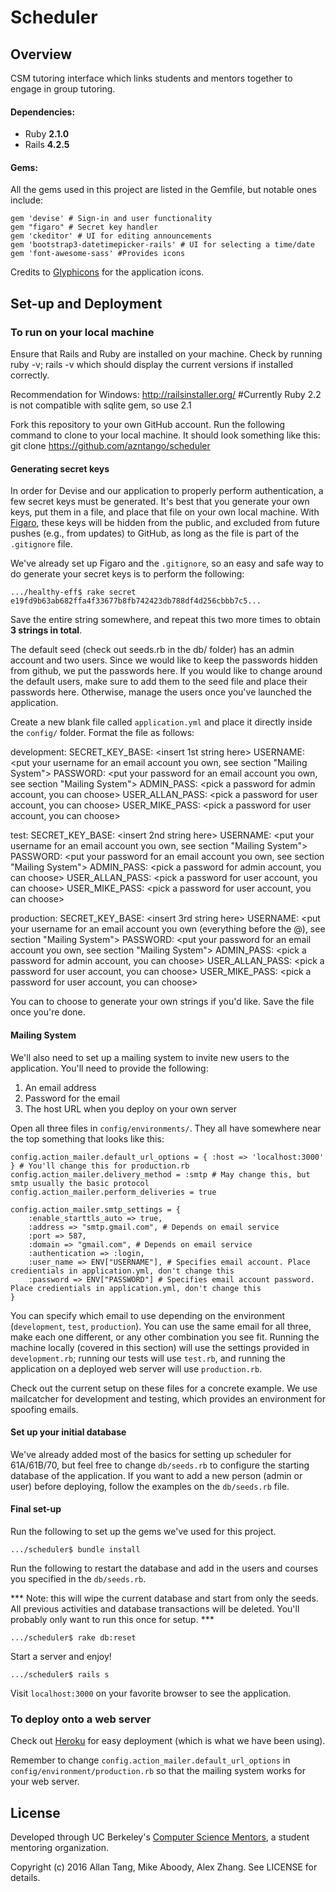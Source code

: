 # Scheduler

## Overview
CSM tutoring interface which links students and mentors together to engage in group tutoring.

#### Dependencies:
* Ruby **2.1.0** 
* Rails **4.2.5**

#### Gems:
All the gems used in this project are listed in the Gemfile, but notable ones
include:

    gem 'devise' # Sign-in and user functionality
    gem "figaro" # Secret key handler
    gem 'ckeditor' # UI for editing announcements
    gem 'bootstrap3-datetimepicker-rails' # UI for selecting a time/date
    gem 'font-awesome-sass' #Provides icons

Credits to [Glyphicons](http://glyphicons.com/) for the application icons.

## Set-up and Deployment

### To run on your local machine

Ensure that Rails and Ruby are installed on your machine. Check by running
    ruby -v; rails -v
which should display the current versions if installed correctly.

Recommendation for Windows: http://railsinstaller.org/ #Currently Ruby 2.2 is not compatible with sqlite gem, so use 2.1

Fork this repository to your own GitHub account.
Run the following command to clone to your local machine. It should look something like this:
    git clone https://github.com/azntango/scheduler

#### Generating secret keys

In order for Devise and our application to properly perform authentication, a few secret keys must be generated. It's best that you generate your own keys, put them in a file, and place that file on your own local machine. With [Figaro](https://github.com/laserlemon/figaro), these keys will be hidden from the public, and excluded from future pushes (e.g., from updates) to GitHub, as long as the file is part of the `.gitignore` file.

We've already set up Figaro and the `.gitignore`, so an easy and safe way to do generate your secret keys is to perform the following:

    .../healthy-eff$ rake secret
    e19fd9b63ab682ffa4f33677b8fb742423db788df4d256cbbb7c5...

Save the entire string somewhere, and repeat this two more times to obtain **3 strings in total**.

The default seed (check out seeds.rb in the db/ folder) has an admin account and two users. Since we would like to keep the passwords hidden from github, we put the passwords here. If you would like to change around the default users, make sure to add them to the seed file and place their passwords here. Otherwise, manage the users once you've launched the application.

Create a new blank file called `application.yml` and place it directly inside the `config/` folder. Format the file as follows:

  development:
  SECRET_KEY_BASE: <insert 1st string here>
  USERNAME: <put your username for an email account you own, see section "Mailing System">
  PASSWORD: <put your password for an email account you own, see section "Mailing System">
  ADMIN_PASS: <pick a password for admin account, you can choose>
  USER_ALLAN_PASS: <pick a password for user account, you can choose>
  USER_MIKE_PASS: <pick a password for user account, you can choose>

test:
  SECRET_KEY_BASE: <insert 2nd string here>
  USERNAME: <put your username for an email account you own, see section "Mailing System">
  PASSWORD: <put your password for an email account you own, see section "Mailing System">
  ADMIN_PASS: <pick a password for admin account, you can choose>
  USER_ALLAN_PASS: <pick a password for user account, you can choose>
  USER_MIKE_PASS: <pick a password for user account, you can choose>

production: 
  SECRET_KEY_BASE: <insert 3rd string here>
  USERNAME: <put your username for an email account you own (everything before the @), see section "Mailing System">
  PASSWORD: <put your password for an email account you own, see section "Mailing System">
  ADMIN_PASS: <pick a password for admin account, you can choose>
  USER_ALLAN_PASS: <pick a password for user account, you can choose>
  USER_MIKE_PASS: <pick a password for user account, you can choose>

You can to choose to generate your own strings if you'd like. Save the file once you're done.

#### Mailing System

We'll also need to set up a mailing system to invite new users to the application. You'll need to provide the following:

1. An email address
2. Password for the email
3. The host URL when you deploy on your own server

Open all three files in `config/environments/`. They all have somewhere near the top something that looks like this:

    config.action_mailer.default_url_options = { :host => 'localhost:3000' } # You'll change this for production.rb
    config.action_mailer.delivery_method = :smtp # May change this, but smtp usually the basic protocol
    config.action_mailer.perform_deliveries = true

    config.action_mailer.smtp_settings = {
        :enable_starttls_auto => true,
        :address => "smtp.gmail.com", # Depends on email service
        :port => 587,
        :domain => "gmail.com", # Depends on email service
        :authentication => :login,
        :user_name => ENV["USERNAME"], # Specifies email account. Place credientials in application.yml, don't change this
        :password => ENV["PASSWORD"] # Specifies email account password. Place credientials in application.yml, don't change this
    }

You can specify which email to use depending on the environment (`development`, `test`, `production`). You can use the same email for all three, make each one different, or any other combination you see fit. Running the machine locally (covered in this section) will use the settings provided in `development.rb`; running our tests will use `test.rb`, and running the application on a deployed web server will use `production.rb`.

Check out the current setup on these files for a concrete example. We use mailcatcher for development and testing, which provides an environment for spoofing emails.

#### Set up your initial database

We've already added most of the basics for setting up scheduler for 61A/61B/70, but feel free to change `db/seeds.rb` to configure the starting database of the application. If you want to add a new person (admin or user) before deploying, follow the examples on the `db/seeds.rb` file.

#### Final set-up

Run the following to set up the gems we've used for this project.

    .../scheduler$ bundle install

Run the following to restart the database and add in the users and courses you specified in the `db/seeds.rb`.

*** Note: this will wipe the current database and start from only the seeds. All previous activities and database transactions will be deleted. You'll probably only want to run this once for setup. ***

    .../scheduler$ rake db:reset

Start a server and enjoy!

    .../scheduler$ rails s

Visit `localhost:3000` on your favorite browser to see the application.

### To deploy onto a web server
Check out [Heroku](https://www.heroku.com/) for easy deployment (which is what we have been using).

Remember to change `config.action_mailer.default_url_options` in `config/environment/production.rb` so that the mailing system works for your web server.

## License

Developed through UC Berkeley's [Computer Science Mentors](https://www.csmberkeley.github.io/), a student mentoring organization.

Copyright (c) 2016 Allan Tang, Mike Aboody, Alex Zhang. See LICENSE for details.

